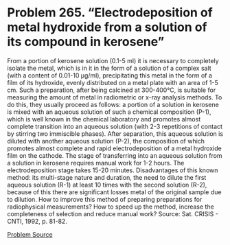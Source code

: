 # Problem 265. “Electrodeposition of metal hydroxide from a solution of its compound in kerosene”

From a portion of kerosene solution (0.1-5 ml) it is necessary to completely isolate the metal, which is in it in the form of a solution of a complex salt (with a content of 0.01-10 µg/ml), precipitating this metal in the form of a film of its hydroxide, evenly distributed on a metal plate with an area of ​​1-5 cm. Such a preparation, after being calcined at 300-400°C, is suitable for measuring the amount of metal in radiometric or x-ray analysis methods. To do this, they usually proceed as follows: a portion of a solution in kerosene is mixed with an aqueous solution of such a chemical composition (P-1), which is well known in the chemical laboratory and promotes almost complete transition into an aqueous solution (with 2-3 repetitions of contact by stirring two immiscible phases). After separation, this aqueous solution is diluted with another aqueous solution (P-2), the composition of which promotes almost complete and rapid electrodeposition of a metal hydroxide film on the cathode. The stage of transferring into an aqueous solution from a solution in kerosene requires manual work for 1-2 hours. The electrodeposition stage takes 15-20 minutes. Disadvantages of this known method: its multi-stage nature and duration, the need to dilute the first aqueous solution (R-1) at least 10 times with the second solution (R-2), because of this there are significant losses metal of the original sample due to dilution. How to improve this method of preparing preparations for radiophysical measurements? How to speed up the method, increase the completeness of selection and reduce manual work? Source: Sat. CRISIS - CNTI, 1992, p. 81-82.

[Problem Source](https://www.trizland.ru/tasks/5120/)